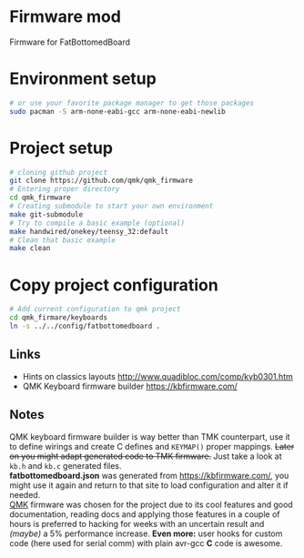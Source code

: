 # Firmware mod
Firmware for FatBottomedBoard

# Environment setup
```sh
# or use your favorite package manager to get those packages
sudo pacman -S arm-none-eabi-gcc arm-none-eabi-newlib
```

# Project setup
```sh
# cloning github project
git clone https://github.com/qmk/qmk_firmware
# Entering proper directory
cd qmk_firmware
# Creating submodule to start your own environment
make git-submodule
# Try to compile a basic example (optional)
make handwired/onekey/teensy_32:default
# Clean that basic example
make clean
```

# Copy project configuration
```sh
# Add current configuration to qmk project
cd qmk_firmare/keyboards
ln -s ../../config/fatbottomedboard .
```


## Links 
- Hints on classics layouts http://www.quadibloc.com/comp/kyb0301.htm  
- QMK Keyboard firmware builder https://kbfirmware.com/  

## Notes
QMK keyboard firmware builder is way better than TMK counterpart, use it to define wirings and create C defines
and `KEYMAP()` proper mappings. ~~Later on you might adapt generated code to TMK firmware.~~ Just take a look at
`kb.h` and `kb.c` generated files.  
**fatbottomedboard.json** was generated from https://kbfirmware.com/, you might use it again and return
to that site to load configuration and alter it if needed.  
[QMK](https://qmk.fm/) firmware was chosen for the project due to its cool features and good
documentation, reading docs and applying those features in a couple of hours is preferred to hacking
for weeks with an uncertain result and _(maybe)_ a 5% performance increase. **Even more:** user hooks
for custom code (here used for serial comm) with plain avr-gcc **C** code is awesome.
